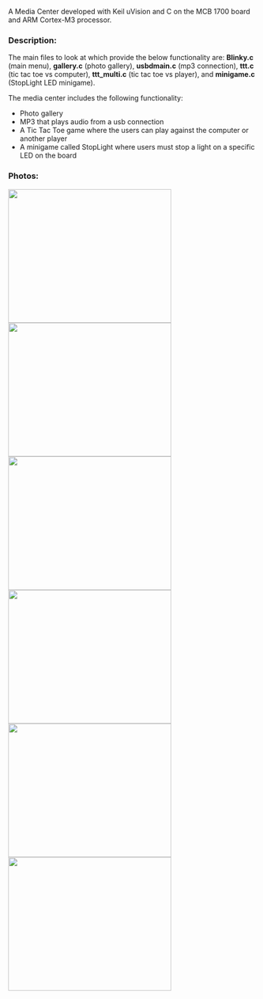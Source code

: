 
A Media Center developed with Keil uVision and C on the MCB 1700 board and ARM Cortex-M3 processor. 

### Description: 
The main files to look at which provide the below functionality are: **Blinky.c** (main menu), **gallery.c** (photo gallery), **usbdmain.c** (mp3 connection), **ttt.c** (tic tac toe vs computer), **ttt_multi.c** (tic tac toe vs player), and **minigame.c** (StopLight LED minigame).

The media center includes the following functionality:
* Photo gallery 
* MP3 that plays audio from a usb connection
* A Tic Tac Toe game where the users can play against the computer or another player
* A minigame called StopLight where users must stop a light on a specific LED on the board

### Photos:
<img src="https://i.gyazo.com/aa623f3689443a3617dbc3c50070d75d.png" width="330" height="270" />
<img src="https://i.gyazo.com/bfb0195d587aef4fc465db911b25baa3.png" width="330" height="270" />
<img src="https://i.gyazo.com/662c826614ae2a5729d25535437225b7.png" width="330" height="270" />
<img src="https://i.gyazo.com/c189c1ed628f53f66d5bcc88c3b536e9.png" width="330" height="270" />
<img src="https://i.gyazo.com/1364654ed64c3dfe9a472bd0073cb330.png" width="330" height="270" />
<img src="https://i.gyazo.com/b40a540b0e1a16b555f9fd835b7f8068.png" width="330" height="270" />


